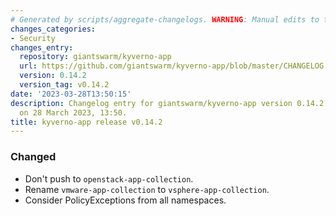 ```yaml
---
# Generated by scripts/aggregate-changelogs. WARNING: Manual edits to this files will be overwritten.
changes_categories:
- Security
changes_entry:
  repository: giantswarm/kyverno-app
  url: https://github.com/giantswarm/kyverno-app/blob/master/CHANGELOG.md#0142---2023-03-28
  version: 0.14.2
  version_tag: v0.14.2
date: '2023-03-28T13:50:15'
description: Changelog entry for giantswarm/kyverno-app version 0.14.2, published
  on 28 March 2023, 13:50.
title: kyverno-app release v0.14.2
---
```


### Changed
- Don't push to `openstack-app-collection`.
- Rename `vmware-app-collection` to `vsphere-app-collection`.
- Consider PolicyExceptions from all namespaces.
